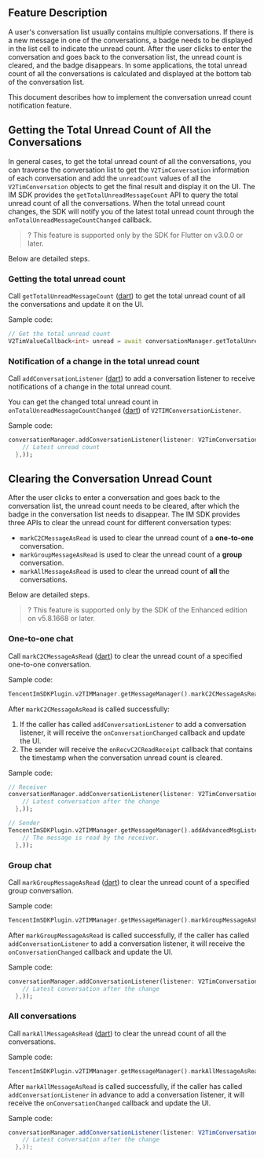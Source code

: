 ## Feature Description
A user's conversation list usually contains multiple conversations. If there is a new message in one of the conversations, a badge needs to be displayed in the list cell to indicate the unread count.
After the user clicks to enter the conversation and goes back to the conversation list, the unread count is cleared, and the badge disappears.
In some applications, the total unread count of all the conversations is calculated and displayed at the bottom tab of the conversation list.

This document describes how to implement the conversation unread count notification feature.

## Getting the Total Unread Count of All the Conversations
In general cases, to get the total unread count of all the conversations, you can traverse the conversation list to get the `V2TimConversation` information of each conversation and add the `unreadCount` values of all the `V2TimConversation` objects to get the final result and display it on the UI.
The IM SDK provides the `getTotalUnreadMessageCount` API to query the total unread count of all the conversations.
When the total unread count changes, the SDK will notify you of the latest total unread count through the `onTotalUnreadMessageCountChanged` callback.

>? This feature is supported only by the SDK for Flutter on v3.0.0 or later.

Below are detailed steps.

### Getting the total unread count
Call `getTotalUnreadMessageCount` ([dart](https://pub.dev/documentation/tencent_im_sdk_plugin_platform_interface/latest/im_flutter_plugin_platform_interface/ImFlutterPlatform/getTotalUnreadMessageCount.html)) to get the total unread count of all the conversations and update it on the UI.

Sample code:


```dart
// Get the total unread count
V2TimValueCallback<int> unread = await conversationManager.getTotalUnreadMessageCount();
```


### Notification of a change in the total unread count
Call `addConversationListener` ([dart](https://pub.dev/documentation/tencent_im_sdk_plugin_platform_interface/latest/im_flutter_plugin_platform_interface/ImFlutterPlatform/addConversationListener.html)) to add a conversation listener to receive notifications of a change in the total unread count.

You can get the changed total unread count in `onTotalUnreadMessageCountChanged` ([dart](https://pub.dev/documentation/tencent_im_sdk_plugin_platform_interface/latest/enum_callbacks/OnTotalUnreadMessageCountChanged.html)) of `V2TIMConversationListener`.

Sample code:


```dart
conversationManager.addConversationListener(listener: V2TimConversationListener(onTotalUnreadMessageCountChanged: (totalUnreadCount) {
    // Latest unread count
  },));
```


## Clearing the Conversation Unread Count
After the user clicks to enter a conversation and goes back to the conversation list, the unread count needs to be cleared, after which the badge in the conversation list needs to disappear.
The IM SDK provides three APIs to clear the unread count for different conversation types:
* `markC2CMessageAsRead` is used to clear the unread count of a **one-to-one** conversation.
* `markGroupMessageAsRead` is used to clear the unread count of a **group** conversation.
* `markAllMessageAsRead` is used to clear the unread count of **all** the conversations.

Below are detailed steps.

>? This feature is supported only by the SDK of the Enhanced edition on v5.8.1668 or later. 

### One-to-one chat
Call `markC2CMessageAsRead` ([dart](https://pub.dev/documentation/tencent_im_sdk_plugin_platform_interface/latest/im_flutter_plugin_platform_interface/ImFlutterPlatform/markC2CMessageAsRead.html)) to clear the unread count of a specified one-to-one conversation.

Sample code:


```dart
TencentImSDKPlugin.v2TIMManager.getMessageManager().markC2CMessageAsRead(userID: "userID");
```


After `markC2CMessageAsRead` is called successfully:
1. If the caller has called `addConversationListener` to add a conversation listener, it will receive the `onConversationChanged` callback and update the UI.
2. The sender will receive the `onRecvC2CReadReceipt` callback that contains the timestamp when the conversation unread count is cleared.

Sample code:


```dart
// Receiver 
conversationManager.addConversationListener(listener: V2TimConversationListener(,onConversationChanged: (conversationList) {
    // Latest conversation after the change
  },));

// Sender
TencentImSDKPlugin.v2TIMManager.getMessageManager().addAdvancedMsgListener(listener: V2TimAdvancedMsgListener(onRecvC2CReadReceipt: (receiptList) {
    // The message is read by the receiver.
  },));
```


### Group chat
Call `markGroupMessageAsRead` ([dart](https://comm.qq.com/im/doc/flutter/en/SDKAPI/Api/V2TIMMessageManager/markGroupMessageAsRead.html)) to clear the unread count of a specified group conversation.

Sample code:


```dart
TencentImSDKPlugin.v2TIMManager.getMessageManager().markGroupMessageAsRead(groupID: "groupID");
```


After `markGroupMessageAsRead` is called successfully, if the caller has called `addConversationListener` to add a conversation listener, it will receive the `onConversationChanged` callback and update the UI.

Sample code:


```dart
conversationManager.addConversationListener(listener: V2TimConversationListener(,onConversationChanged: (conversationList) {
    // Latest conversation after the change
  },));
```


### All conversations
Call `markAllMessageAsRead` ([dart](https://pub.dev/documentation/tencent_im_sdk_plugin_platform_interface/latest/im_flutter_plugin_platform_interface/ImFlutterPlatform/markAllMessageAsRead.html)) to clear the unread count of all the conversations.

Sample code:


```dart
TencentImSDKPlugin.v2TIMManager.getMessageManager().markAllMessageAsRead();
```


After `markAllMessageAsRead` is called successfully, if the caller has called `addConversationListener` in advance to add a conversation listener, it will receive the `onConversationChanged` callback and update the UI.

Sample code:

```java
conversationManager.addConversationListener(listener: V2TimConversationListener(,onConversationChanged: (conversationList) {
    // Latest conversation after the change
  },));
```



